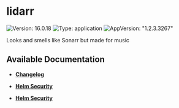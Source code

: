 # lidarr

![Version: 16.0.18](https://img.shields.io/badge/Version-16.0.18-informational?style=flat-square) ![Type: application](https://img.shields.io/badge/Type-application-informational?style=flat-square) ![AppVersion: "1.2.3.3267"](https://img.shields.io/badge/AppVersion-"1.2.3.3267"-informational?style=flat-square)

Looks and smells like Sonarr but made for music

## Available Documentation

- [**Changelog**](CHANGELOG)

- [**Helm Security**](container-security)

- [**Helm Security**](helm-security)

